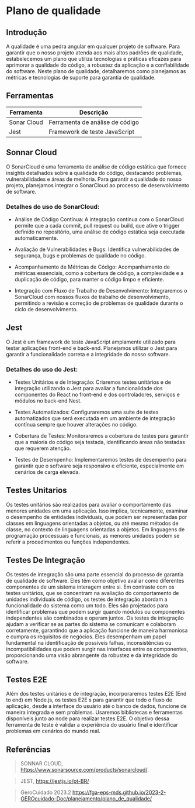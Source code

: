 # Plano de qualidade

## Introdução

A qualidade é uma pedra angular em qualquer projeto de software. Para garantir que o nosso projeto atenda aos mais altos padrões de qualidade, estabelecemos um plano que utiliza tecnologias e práticas eficazes para aprimorar a qualidade do código, a robustez da aplicação e a confiabilidade do software. Neste plano de qualidade, detalharemos como planejamos as métricas e tecnologias de suporte para garantia de qualidade.

## Ferramentas

| Ferramenta  | Descrição                       |
| ----------- | ------------------------------- |
| Sonar Cloud | Ferramenta de análise de código |
| Jest        | Framework de teste JavaScript   |

## Sonnar Cloud

O SonarCloud é uma ferramenta de análise de código estática que fornece insights detalhados sobre a qualidade do código, destacando problemas, vulnerabilidades e áreas de melhoria. Para garantir a qualidade do nosso projeto, planejamos integrar o SonarCloud ao processo de desenvolvimento de software.

### Detalhes do uso do SonarCloud:

- Análise de Código Contínua: A integração contínua com o SonarCloud permite que a cada commit, pull request ou build, que ative o trigger definido no repositório, uma análise de código estática seja executada automaticamente.

- Avaliação de Vulnerabilidades e Bugs: Identifica vulnerabilidades de segurança, bugs e problemas de qualidade no código.

- Acompanhamento de Métricas de Código: Acompanhamento de métricas essenciais, como a cobertura de código, a complexidade e a duplicação de código, para manter o código limpo e eficiente.

- Integração com Fluxo de Trabalho de Desenvolvimento: Integraremos o SonarCloud com nossos fluxos de trabalho de desenvolvimento, permitindo a revisão e correção de problemas de qualidade durante o ciclo de desenvolvimento.

## Jest

O Jest é um framework de teste JavaScript amplamente utilizado para testar aplicações front-end e back-end. Planejamos utilizar o Jest para garantir a funcionalidade correta e a integridade do nosso software.

### Detalhes do uso do Jest:

- Testes Unitários e de Integração: Criaremos testes unitários e de integração utilizando o Jest para avaliar a funcionalidade dos componentes do React no front-end e dos controladores, serviços e módulos no back-end Nest.

- Testes Automatizados: Configuraremos uma suíte de testes automatizados que será executada em um ambiente de integração contínua sempre que houver alterações no código.

- Cobertura de Testes: Monitoraremos a cobertura de testes para garantir que a maioria do código seja testada, identificando áreas não testadas que requerem atenção.

- Testes de Desempenho: Implementaremos testes de desempenho para garantir que o software seja responsivo e eficiente, especialmente em cenários de carga elevada.


## Testes Unitarios

Os testes unitários são realizados para avaliar o comportamento das menores unidades em uma aplicação. Isso implica, tecnicamente, examinar o desempenho de entidades individuais, que podem ser representadas por classes em linguagens orientadas a objetos, ou até mesmo métodos de classe, no contexto de linguagens orientadas a objetos. Em linguagens de programação processuais e funcionais, as menores unidades podem se referir a procedimentos ou funções independentes.

## Testes De Integração

Os testes de integração são uma parte essencial do processo de garantia de qualidade de software. Eles têm como objetivo avaliar como diferentes componentes de um sistema interagem entre si. Em contraste com os testes unitários, que se concentram na avaliação do comportamento de unidades individuais de código, os testes de integração abordam a funcionalidade do sistema como um todo. Eles são projetados para identificar problemas que podem surgir quando módulos ou componentes independentes são combinados e operam juntos. Os testes de integração ajudam a verificar se as partes do sistema se comunicam e colaboram corretamente, garantindo que a aplicação funcione de maneira harmoniosa e cumpra os requisitos de negócios. Eles desempenham um papel fundamental na identificação de possíveis falhas, inconsistências ou incompatibilidades que podem surgir nas interfaces entre os componentes, proporcionando uma visão abrangente da robustez e da integridade do software.

## Testes E2E

Além dos testes unitários e de integração, incorporaremos testes E2E (End to end) em Node.js, os testes E2E s para garantir que todo o fluxo de aplicação, desde a interface do usuário até o banco de dados, funcione de maneira integrada e sem problemas. Usaremos bibliotecas e ferramentas disponíveis junto ao node para realizar testes E2E. O objetivo dessa ferramenta de teste é validar a experiência do usuário final e identificar problemas em cenários do mundo real.

## Referências

> SONNAR CLOUD, <https://www.sonarsource.com/products/sonarcloud/>.

> JEST, <https://jestjs.io/pt-BR/>

> GeroCuidado 2023.2 <https://fga-eps-mds.github.io/2023-2-GEROcuidado-Doc/planejamento/plano_de_qualidade/>